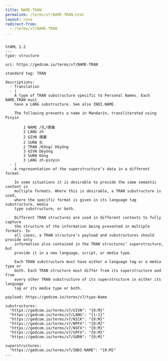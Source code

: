 ```yaml
---
title: NAME-TRAN
permalink: /terms/v7/NAME-TRAN.html
layout: none
redirect-from:
  - /terms/v7/NAME-TRAN
...
```


```

%YAML 1.2
---
type: structure

uri: https://gedcom.io/terms/v7/NAME-TRAN

standard tag: TRAN

descriptions:
  - Translation
  - |
    A type of TRAN substructure specific to Personal Names. Each NAME.TRAN must
    have a LANG substructure. See also INDI.NAME.
    
    The following presents a name in Mandarin, transliterated using Pinyin
    
        1 NAME /孔/德庸
        2 LANG zh
        2 GIVN 德庸
        2 SURN 孔
        2 TRAN /Kǒng/ Déyōng
        3 GIVN Déyōng
        3 SURN Kǒng
        3 LANG zh-pinyin
  - |
    A representation of the superstructure’s data in a different format.
    
    In some situations it is desirable to provide the same semantic content in
    multiple formats. Where this is desirable, a TRAN substructure is used,
    where the specific format is given in its language tag substructure, media
    type substructure, or both.
    
    Different TRAN structures are used in different contexts to fully capture
    the structure of the information being presented in multiple formats. In
    all cases, a TRAN structure’s payload and substructures should provide only
    information also contained in the TRAN structures’ superstructure, but
    provide it in a new language, script, or media type.
    
    Each TRAN substructure must have either a language tag or a media type or
    both. Each TRAN structure must differ from its superstructure and from
    every other TRAN substructure of its superstructure in either its language
    tag or its media type or both.

payload: https://gedcom.io/terms/v7/type-Name

substructures:
  "https://gedcom.io/terms/v7/GIVN": "{0:M}"
  "https://gedcom.io/terms/v7/LANG": "{1:1}"
  "https://gedcom.io/terms/v7/NICK": "{0:M}"
  "https://gedcom.io/terms/v7/NPFX": "{0:M}"
  "https://gedcom.io/terms/v7/NSFX": "{0:M}"
  "https://gedcom.io/terms/v7/SPFX": "{0:M}"
  "https://gedcom.io/terms/v7/SURN": "{0:M}"

superstructures:
  "https://gedcom.io/terms/v7/INDI-NAME": "{0:M}"
...

```
